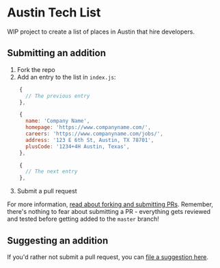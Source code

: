 # Austin Tech List

WIP project to create a list of places in Austin that hire developers.

## Submitting an addition

1. Fork the repo
2. Add an entry to the list in `index.js`:

``` JavaScript
    {
      // The previous entry
    },

    {
      name: 'Company Name',
      homepage: 'https://www.companyname.com/',
      careers: 'https://www.companyname.com/jobs/',
      address: '123 E 6th St, Austin, TX 78701',
      plusCode: '1234+4H Austin, Texas',
    },

    {
      // The next entry
    },
```

3. Submit a pull request

For more information, [read about forking and submitting PRs](https://guides.github.com/activities/forking/). Remember, there's nothing to fear about submitting a PR - everything gets reviewed and tested before getting added to the `master` branch!

## Suggesting an addition

If you'd rather not submit a pull request, you can [file a suggestion here](https://github.com/codementorship/austin-tech-list/issues/new?assignees=&labels=enhancement%2C+good+first+issue&template=suggest-an-addition.md&title=Add+company%3A+%5BCOMPANY%5D).
